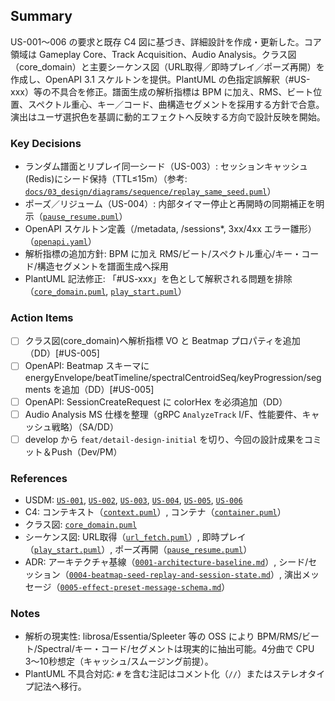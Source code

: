 ## Summary
US-001〜006 の要求と既存 C4 図に基づき、詳細設計を作成・更新した。コア領域は Gameplay Core、Track Acquisition、Audio Analysis。クラス図（core_domain）と主要シーケンス図（URL取得／即時プレイ／ポーズ再開）を作成し、OpenAPI 3.1 スケルトンを提供。PlantUML の色指定誤解釈（#US-xxx）等の不具合を修正。譜面生成の解析指標は BPM に加え、RMS、ビート位置、スペクトル重心、キー／コード、曲構造セグメントを採用する方針で合意。演出はユーザ選択色を基調に動的エフェクトへ反映する方向で設計反映を開始。

### Key Decisions
- ランダム譜面とリプレイ同一シード（US-003）: セッションキャッシュ(Redis)にシード保持（TTL≤15m）（参考: [`docs/03_design/diagrams/sequence/replay_same_seed.puml`](docs/03_design/diagrams/sequence/replay_same_seed.puml:1)）
- ポーズ／リジューム（US-004）: 内部タイマー停止と再開時の同期補正を明示（[`pause_resume.puml`](docs/03_design/diagrams/sequence/pause_resume.puml:1)）
- OpenAPI スケルトン定義（/metadata, /sessions*, 3xx/4xx エラー雛形）（[`openapi.yaml`](docs/03_design/api/openapi.yaml:1)）
- 解析指標の追加方針: BPM に加え RMS/ビート/スペクトル重心/キー・コード/構造セグメントを譜面生成へ採用
- PlantUML 記法修正: 「#US-xxx」を色として解釈される問題を排除（[`core_domain.puml`](docs/03_design/diagrams/class/core_domain.puml:1), [`play_start.puml`](docs/03_design/diagrams/sequence/play_start.puml:1)）

### Action Items
- [ ] クラス図(core_domain)へ解析指標 VO と Beatmap プロパティを追加（DD）[#US-005]
- [ ] OpenAPI: Beatmap スキーマに energyEnvelope/beatTimeline/spectralCentroidSeq/keyProgression/segments を追加（DD）[#US-005]
- [ ] OpenAPI: SessionCreateRequest に colorHex を必須追加（DD）
- [ ] Audio Analysis MS 仕様を整理（gRPC `AnalyzeTrack` I/F、性能要件、キャッシュ戦略）（SA/DD）
- [ ] develop から `feat/detail-design-initial` を切り、今回の設計成果をコミット＆Push（Dev/PM）

### References
- USDM: [`US-001`](docs/02_requirements/usdm/US-001.yaml), [`US-002`](docs/02_requirements/usdm/US-002.yaml), [`US-003`](docs/02_requirements/usdm/US-003.yaml), [`US-004`](docs/02_requirements/usdm/US-004.yaml), [`US-005`](docs/02_requirements/usdm/US-005.yaml), [`US-006`](docs/02_requirements/usdm/US-006.yaml)
- C4: コンテキスト（[`context.puml`](docs/03_design/diagrams/c4/context.puml:1)）, コンテナ（[`container.puml`](docs/03_design/diagrams/c4/container.puml:1)）
- クラス図: [`core_domain.puml`](docs/03_design/diagrams/class/core_domain.puml:1)
- シーケンス図: URL取得（[`url_fetch.puml`](docs/03_design/diagrams/sequence/url_fetch.puml:1)）, 即時プレイ（[`play_start.puml`](docs/03_design/diagrams/sequence/play_start.puml:1)）, ポーズ再開（[`pause_resume.puml`](docs/03_design/diagrams/sequence/pause_resume.puml:1)）
- ADR: アーキテクチャ基線（[`0001-architecture-baseline.md`](docs/03_design/adr/0001-architecture-baseline.md:1)）, シード/セッション（[`0004-beatmap-seed-replay-and-session-state.md`](docs/03_design/adr/0004-beatmap-seed-replay-and-session-state.md:1)）, 演出メッセージ（[`0005-effect-preset-message-schema.md`](docs/03_design/adr/0005-effect-preset-message-schema.md:1)）

### Notes
- 解析の現実性: librosa/Essentia/Spleeter 等の OSS により BPM/RMS/ビート/Spectral/キー・コード/セグメントは現実的に抽出可能。4分曲で CPU 3〜10秒想定（キャッシュ/スムージング前提）。
- PlantUML 不具合対応: `#` を含む注記はコメント化（`//`）またはステレオタイプ記法へ移行。
